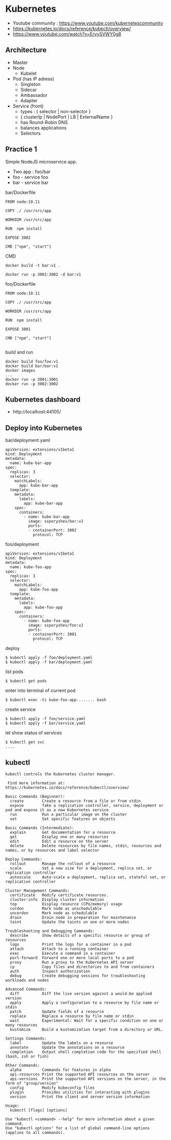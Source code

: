 # Kubernetes

* Youtube community : https://www.youtube.com/kubernetescommunity
* https://kubernetes.io/docs/reference/kubectl/overview/
* https://www.youtube.com/watch?v=ErvySVWY0g8

## Architecture

* Master
* Node
  * Kubelet
* Pod (has IP adress)
  * Singleton
  * Sidecar
  * Ambassador
  * Adapter
* Service (front)  
  * types : { selector | non-selector }
  * { clusterIp | NodePort | LB | ExternalName }
  * has Round-Robin DNS
  * balances applications
  * Selectors

## Practice 1

Simple NodeJS microservice app.
* Two app : foo/bar
* foo - service foo
* bar - service bar

bar/Dockerfile
```
FROM node:10.11

COPY ./ /usr/src/app

WORKDIR /usr/src/app

RUN  npm install

EXPOSE 3002

CMD ["npm", "start"]
```
CMD
```
docker build -t bar:v1 .

docker run -p 3002:3002 -d bar:v1
```
foo/Dockerfile
```
FROM node:10.11

COPY ./ /usr/src/app

WORKDIR /usr/src/app

RUN  npm install

EXPOSE 3001

CMD ["npm", "start"]


```
build and run
```
docker build foo/foo:v1
docker build bar/bar:v1
docker images
...
docker run -p 3001:3001
docker run -p 3002:3002
```

## Kubernetes dashboard

* http://localhost:44105/

## Deploy into Kubernetes

bar/deployment.yaml
```
apiVersion: extensions/v1beta1
kind: Deployment
metadata:
  name: kube-bar-app
spec:
  replicas: 3
  selector:
    matchLabels:
      app: kube-bar-app
  template:
    metadata:
      labels:
        app: kube-bar-app
    spec:
      containers:
        - name: kube-bar-app
          image: ssporyshev/bar:v2
          ports:
          - containerPort: 3002
            protocol: TCP
```
foo/deployment
```
apiVersion: extensions/v1beta1
kind: Deployment
metadata:
  name: kube-foo-app
spec:
  replicas: 3
  selector:
    matchLabels:
      app: kube-foo-app
  template:
    metadata:
      labels:
        app: kube-foo-app
    spec:
      containers:
        - name: kube-foo-app
          image: ssporyshev/foo:v2
          ports:
          - containerPort: 3001
            protocol: TCP
```
deploy
```
$ kubectl apply -f foo/deployment.yaml
$ kubectl apply -f bar/deployment.yaml
```

list pods
```
$ kubectl get pods
```

enter into terminal of current pod
```
$ kubectl exec -ti kube-foo-app-....... bash
```
create service
```
$ kubectl apply -f foo/service.yaml
$ kubectl apply -f bar/service.yaml
```
let show status of services
```
$ kubectl get svc
....
```

## kubectl
```
kubectl controls the Kubernetes cluster manager.

 Find more information at: https://kubernetes.io/docs/reference/kubectl/overview/

Basic Commands (Beginner):
  create        Create a resource from a file or from stdin
  expose        Take a replication controller, service, deployment or pod and expose it as a new Kubernetes service
  run           Run a particular image on the cluster
  set           Set specific features on objects

Basic Commands (Intermediate):
  explain       Get documentation for a resource
  get           Display one or many resources
  edit          Edit a resource on the server
  delete        Delete resources by file names, stdin, resources and names, or by resources and label selector

Deploy Commands:
  rollout       Manage the rollout of a resource
  scale         Set a new size for a deployment, replica set, or replication controller
  autoscale     Auto-scale a deployment, replica set, stateful set, or replication controller

Cluster Management Commands:
  certificate   Modify certificate resources.
  cluster-info  Display cluster information
  top           Display resource (CPU/memory) usage
  cordon        Mark node as unschedulable
  uncordon      Mark node as schedulable
  drain         Drain node in preparation for maintenance
  taint         Update the taints on one or more nodes

Troubleshooting and Debugging Commands:
  describe      Show details of a specific resource or group of resources
  logs          Print the logs for a container in a pod
  attach        Attach to a running container
  exec          Execute a command in a container
  port-forward  Forward one or more local ports to a pod
  proxy         Run a proxy to the Kubernetes API server
  cp            Copy files and directories to and from containers
  auth          Inspect authorization
  debug         Create debugging sessions for troubleshooting workloads and nodes

Advanced Commands:
  diff          Diff the live version against a would-be applied version
  apply         Apply a configuration to a resource by file name or stdin
  patch         Update fields of a resource
  replace       Replace a resource by file name or stdin
  wait          Experimental: Wait for a specific condition on one or many resources
  kustomize     Build a kustomization target from a directory or URL.

Settings Commands:
  label         Update the labels on a resource
  annotate      Update the annotations on a resource
  completion    Output shell completion code for the specified shell (bash, zsh or fish)

Other Commands:
  alpha         Commands for features in alpha
  api-resources Print the supported API resources on the server
  api-versions  Print the supported API versions on the server, in the form of "group/version"
  config        Modify kubeconfig files
  plugin        Provides utilities for interacting with plugins
  version       Print the client and server version information

Usage:
  kubectl [flags] [options]

Use "kubectl <command> --help" for more information about a given command.
Use "kubectl options" for a list of global command-line options (applies to all commands).
```

